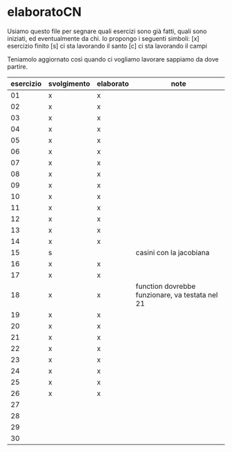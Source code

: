 # elaboratoCN

Usiamo questo file per segnare quali esercizi sono già fatti, quali sono iniziati, ed eventualmente da chi.
Io propongo i seguenti simboli:
  [x]   esercizio finito
  [s]   ci sta lavorando il santo
  [c]   ci sta lavorando il campi

Teniamolo aggiornato così quando ci vogliamo lavorare sappiamo da dove partire.

|esercizio|svolgimento|elaborato|note|
|---------|-----------|---------|----|
|01|x|x| |
|02|x|x| |
|03|x|x| |
|04|x|x| |
|05|x|x| |
|06|x|x| |
|07|x|x| |
|08|x|x| |
|09|x|x| |
|10|x|x| |
|11|x|x| |
|12|x|x| |
|13|x|x| |
|14|x|x| |
|15|s| |casini con la jacobiana |
|16|x|x| |
|17|x|x| |
|18|x|x|function dovrebbe funzionare, va testata nel 21|
|19|x|x| |
|20|x|x||
|21|x|x||
|22|x|x| |
|23|x|x| |
|24|x|x| |
|25|x|x| |
|26|x|x| |
|27| | | |
|28| | | |
|29| | | |
|30| | | |
